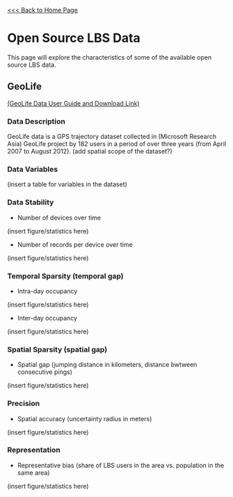 
[<<< Back to Home Page](README.md)

# Open Source LBS Data
This page will explore the characteristics of some of the available open source LBS data.

## GeoLife

[(GeoLife Data User Guide and Download Link)](https://www.microsoft.com/en-us/research/publication/geolife-gps-trajectory-dataset-user-guide/?msockid=0f4995297f3a650f12fc80447e91644b)

### Data Description
GeoLife data is a GPS trajectory dataset collected in (Microsoft Research Asia) GeoLife project by 182 users in a period of over three years (from April 2007 to August 2012). (add spatial scope of the dataset?)


### Data Variables

(insert a table for variables in the dataset)

### Data Stability
- Number of devices over time

(insert figure/statistics here)

- Number of records per device over time

(insert figure/statistics here)

### Temporal Sparsity (temporal gap)
- Intra-day occupancy

(insert figure/statistics here)

- Inter-day occupancy

(insert figure/statistics here)

### Spatial Sparsity (spatial gap)
- Spatial gap (jumping distance in kilometers, distance bwtween consecutive pings)

(insert figure/statistics here)

### Precision
- Spatial accuracy (uncertainty radius in meters)

(insert figure/statistics here)

### Representation
- Representative bias (share of LBS users in the area vs. population in the same area)

(insert figure/statistics here)




